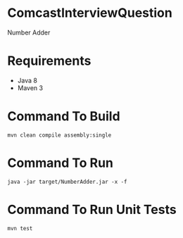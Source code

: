 # ComcastInterviewQuestion
Number Adder

# Requirements
- Java 8
- Maven 3

# Command To Build

```mvn clean compile assembly:single```

# Command To Run

``` java -jar target/NumberAdder.jar -x -f ```

# Command To Run Unit Tests

``` mvn test ```
